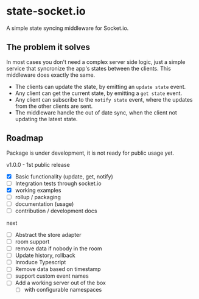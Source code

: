 # state-socket.io

A simple state syncing middleware for Socket.io. 

## The problem it solves

In most cases you don't need a complex server side logic, just a simple service
that syncronize the app's states between the clients. This middleware does exactly
the same.

* The clients can update the state, by emitting an `update state` event.
* Any client can get the current state, by emitting a `get state` event.
* Any client can subscribe to the `notify state` event, where the updates from the other clients are sent.
* The middleware handle the out of date sync, when the client not updating the latest state.

## Roadmap

Package is under development, it is not ready for public usage yet.

v1.0.0 - 1st public release
* [x] Basic functionality (update, get, notify)
* [ ] Integration tests through socket.io
* [x] working examples
* [ ] rollup / packaging
* [ ] documentation (usage)
* [ ] contribution / development docs

next
* [ ] Abstract the store adapter
* [ ] room support
* [ ] remove data if nobody in the room
* [ ] Update history, rollback
* [ ] Inroduce Typescript
* [ ] Remove data based on timestamp
* [ ] support custom event names
* [ ] Add a working server out of the box
  * [ ] with configurable namespaces
